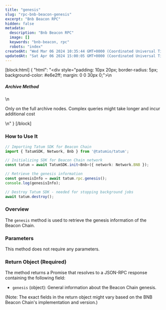 ```yaml
---
title: "genesis"
slug: "rpc-bnb-beacon-genesis"
excerpt: "Bnb Beacon RPC"
hidden: false
metadata: 
  description: "Bnb Beacon RPC"
  image: []
  keywords: "bnb-beacon, rpc"
  robots: "index"
createdAt: "Wed Mar 06 2024 10:35:44 GMT+0000 (Coordinated Universal Time)"
updatedAt: "Sat Apr 06 2024 15:00:05 GMT+0000 (Coordinated Universal Time)"
---
```

[block:html]
{
  "html": "<div style=\"padding: 10px 20px; border-radius: 5px; background-color: #e6e2ff; margin: 0 0 30px 0;\">\n  <h5>Archive Method</h5>\n  <p>Only on the full archive nodes. Complex queries might take longer and incur additional cost</p>\n</div>"
}
[/block]


### How to Use It

```typescript
// Importing Tatum SDK for Beacon Chain
import { TatumSDK, Network, Bnb } from '@tatumio/tatum';

// Initializing SDK for Beacon Chain network
const tatum = await TatumSDK.init<Bnb>({ network: Network.BNB });

// Retrieve the genesis information
const genesisInfo = await tatum.rpc.genesis();
console.log(genesisInfo);

// Destroy Tatum SDK - needed for stopping background jobs
await tatum.destroy();
```

### Overview

The `genesis` method is used to retrieve the genesis information of the Beacon Chain.

### Parameters

This method does not require any parameters.

### Return Object (Required)

The method returns a Promise that resolves to a JSON-RPC response containing the following field:

- `genesis` (object): General information about the Beacon Chain genesis.

(Note: The exact fields in the return object might vary based on the BNB Beacon Chain's implementation and version.)
